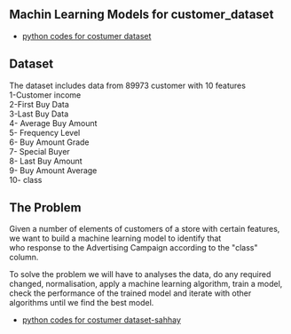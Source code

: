 ## Machin Learning Models for customer_dataset

* [python codes for costumer dataset](https://github.com/E008001/ML_customer_data_notebook/blob/master/customer_data(4).ipynb)
## Dataset  
The dataset includes data from 89973 customer with 10 features  
1-Customer income  
2-First Buy Data  
3-Last Buy Data  
4- Average Buy Amount  
5- Frequency Level  
6- Buy Amount Grade  
7- Special Buyer  
8- Last Buy Amount  
9- Buy Amount Average  
10- class  

## The Problem  

 Given a number of elements of customers of a store with certain features, we want to build a machine learning model to identify that  
 who response to the Advertising Campaign according to the "class" column.  
   
   To solve the problem we will have to analyses the data, do any required changed, normalisation, apply a machine learning algorithm, train a model, check the performance of the trained model and iterate with other algorithms until we find the best model.  
* [python codes for costumer dataset-sahhay](http://www.sahhay.com/)
